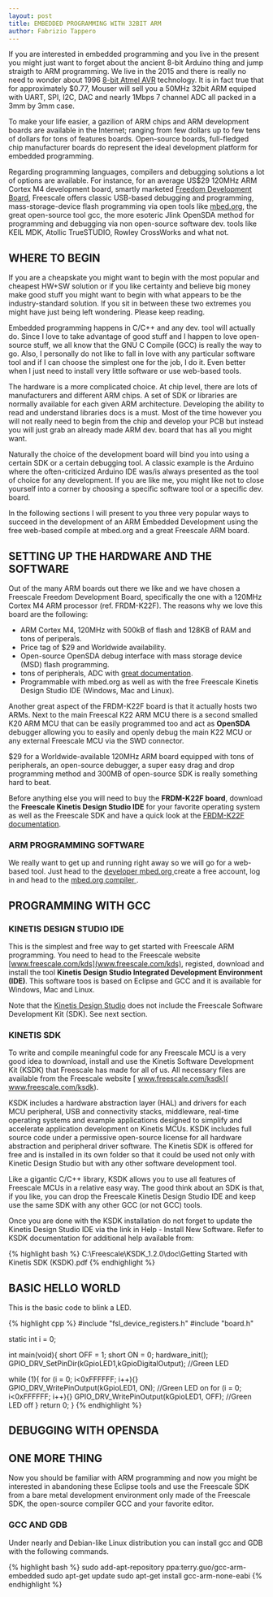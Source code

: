 ```yaml
---
layout: post
title: EMBEDDED PROGRAMMING WITH 32BIT ARM
author: Fabrizio Tappero
---
```


If you are interested in embedded programming and you live in the present you might just want to forget about the ancient 8-bit Arduino thing and jump straigth to ARM programming. We live in the 2015 and there is really no need to wonder about 1996 [8-bit Atmel AVR](https://en.wikipedia.org/wiki/Atmel_AVR) technology. It is in fact true that for approximately $0.77, Mouser will sell you a 50MHz 32bit ARM equiped with UART, SPI, I2C, DAC and nearly 1Mbps 7 channel ADC all packed in a 3mm by 3mm case.

To make your life easier, a gazilion of ARM chips and ARM development boards are available in the Internet; ranging from few dollars up to few tens of dollars for tons of features boards. Open-source boards, full-fledged chip manufacturer boards do represent the ideal development platform for embedded programming. 

Regarding programming languages, compilers and debugging solutions a lot of options are available. For instance, for an average US$29 120MHz ARM Cortex M4 development board, smartly marketed [Freedom Development Board](http://cache.freescale.com/files/soft_dev_tools/doc/user_guide/FRDM-K22F-QSG.pdf), Freescale offers classic USB-based debugging and programming, mass-storage-device flash programming via open tools like [mbed.org](http://www.mbed.org), the great open-source tool gcc, the more esoteric Jlink OpenSDA method for programming and debugging via non open-source software dev. tools like KEIL MDK, Atollic TrueSTUDIO, Rowley CrossWorks and what not.

## WHERE TO BEGIN
If you are a cheapskate you might want to begin with the most popular and cheapest HW+SW solution or if you like certainty and believe big money make good stuff you might want to begin with what appears to be the industry-standard solution. If you sit in between these two extremes you might have just being left wondering. Please keep reading.

Embedded programming happens in C/C++ and any dev. tool will actually do. Since I love to take advantage of good stuff and I happen to love open-source stuff, we all know that the GNU C Compile (GCC) is really the way to go. Also, I personally do not like to fall in love with any particular software tool and if I can choose the simplest one for the job, I do it. Even better when I just need to install very little software or use web-based tools.

The hardware is a more complicated choice. At chip level, there are lots of manufacturers and different ARM chips. A set of SDK or libraries are normally available for each given ARM architecture. Developing the ability to read and understand libraries docs is a must. Most of the time however you will not really need to begin from the chip and develop your PCB but instead you will just grab an already made ARM dev. board that has all you might want.

Naturally the choice of the development board will bind you into using a certain SDK or a certain debugging tool. A classic example is the Arduino where the often-criticized Arduino IDE was/is always presented as the tool of choice for any development. If you are like me, you might like not to close yourself into a corner by choosing a specific software tool or a specific dev. board. 

In the following sections I will present to you three very popular ways to succeed in the development of an ARM Embedded Development using the free web-based compile at mbed.org and a great Freescale ARM board.

## SETTING UP THE HARDWARE AND THE SOFTWARE
Out of the many ARM boards out there we like and we have chosen a Freescale Freedom Development Board, specifically the one with a 120MHz Cortex M4 ARM processor (ref. FRDM-K22F). The reasons why we love this board are the following:

* ARM Cortex M4, 120MHz with 500kB of flash and 128KB of RAM and tons of periperals.
* Price tag of $29 and Worldwide availability.
* Open-source OpenSDA debug interface with mass storage device (MSD) flash programming.
* tons of peripherals, ADC  with [great documentation](http://cache.freescale.com/files/microcontrollers/doc/user_guide/FRDMK22FUG.pdf).
* Programmable with mbed.org as well as with the free Freescale Kinetis Design Studio IDE (Windows, Mac and Linux).

Another great aspect of the FRDM-K22F board is that it actually hosts two ARMs. Next to the main Freescal K22 ARM MCU there is a second smalled K20 ARM MCU that can be easily programmed too and act as **OpenSDA** debugger allowing you to easily and openly debug the main K22 MCU or any external Freescale MCU via the SWD connector.

$29 for a Worldwide-available 120MHz ARM board equipped with tons of peripherals, an open-source 
debugger, a super easy drag and drop programming method and 300MB of open-source  SDK is really something hard to beat.

Before anything else you will need to buy the **FRDM-K22F board**, download the **Freescale Kinetis Design Studio IDE** for your favorite operating system as well as the Freescale SDK and have a quick look at the [FRDM-K22F documentation](/pdf/K20P64M50SF0RM.pdf).


### ARM PROGRAMMING SOFTWARE
We really want to get up and running right away so we will go for a web-based tool. Just head to the [developer mbed.org ](https://developer.mbed.org/accounts/login/) create a free account, log in and head to the [mbed.org compiler ](https://developer.mbed.org/compiler/).

## PROGRAMMING WITH GCC

### KINETIS DESIGN STUDIO IDE
This is the simplest and free way to get started with Freescale ARM programming. You need to head to the Freescale website [www.freescale.com/kds](www.freescale.com/kds), registed, download and install the tool **Kinetis Design Studio Integrated Development Environment (IDE)**. This software toos is based on Eclipse and GCC and it is available for Windows, Mac and Linux.

Note that the [Kinetis Design Studio](www.freescale.com/kds) does not include the Freescale Software Development Kit (SDK). See next section.

### KINETIS SDK
To write and compile meaningful code for any Freescale MCU is a very good idea to download, install and use the Kinetis Software Development Kit (KSDK) that Freescale has made for all of us. All necessary files are available from the Freescale website [ www.freescale.com/ksdk]( www.freescale.com/ksdk).

KSDK includes a hardware abstraction layer (HAL) and drivers for each MCU peripheral, USB and connectivity stacks, middleware, real-time operating systems and example applications designed to simplify and accelerate application development on Kinetis MCUs. KSDK includes full source code under a permissive open-source license for all hardware abstraction and peripheral driver software. The Kinetis SDK is offered for free and is installed in its own folder so that it could be used not only with Kinetic Design Studio but with any other software development tool.

Like a gigantic C/C++ library, KSDK allows you to use all features of Freescale MCUs in a relative easy way. The good think about an SDK is that, if you like, you can drop the Freescale Kinetis Design Studio IDE and keep use the same SDK with any other GCC (or not GCC) tools.

Once you are done with the KSDK installation do not forget to update the Kinetis Design Studio IDE via the link in Help - Install New Software. Refer to KSDK documentation for additional help available from:

{% highlight bash %}
C:\Freescale\KSDK_1.2.0\doc\Getting Started with Kinetis SDK (KSDK).pdf
{% endhighlight %}

## BASIC HELLO WORLD

This is the basic code to blink a LED.

{% highlight cpp %}
#include "fsl_device_registers.h"
#include "board.h"
 
static int i = 0;
 
int main(void){
  short OFF = 1;
  short ON = 0;
  hardware_init();
  GPIO_DRV_SetPinDir(kGpioLED1,kGpioDigitalOutput); //Green LED
  
  while (1){
    for (i = 0; i<0xFFFFFF; i++){}
    GPIO_DRV_WritePinOutput(kGpioLED1, ON); //Green LED on
    for (i = 0; i<0xFFFFFF; i++){}
    GPIO_DRV_WritePinOutput(kGpioLED1, OFF); //Green LED off
    }
     return 0;
}
{% endhighlight %}

## DEBUGGING WITH OPENSDA

## ONE MORE THING
Now you should be familiar with ARM programming and now you might be interested in abandoning these Eclipse tools and use the Freescale SDK from a bare metal development environment only made of the Freescale SDK, the open-source compiler GCC and your favorite editor.

### GCC AND GDB
Under nearly and Debian-like Linux distribution you can install gcc and GDB with the following commands.

{% highlight bash %}
sudo add-apt-repository ppa:terry.guo/gcc-arm-embedded
sudo apt-get update
sudo apt-get install gcc-arm-none-eabi
{% endhighlight %}



